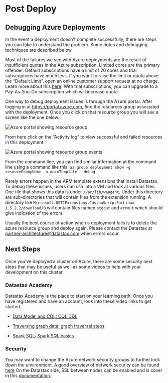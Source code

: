 # Post Deploy

## Debugging Azure Deployments

In the event a deployment doesn't complete successfully, there are steps you can take to understand the problem. Some notes and debugging techniques are described below.

Most of the failures we see with Azure deployments are the result of insufficient quotas in the Azure subscription. Limited cores are the primary offender. Default subscriptions have a limit of 20 cores and trial subscriptions have much less. If you want to raise the limit or quota above the “Default Limit”, open an online customer support request at no charge. Learn more about this [here](https://docs.microsoft.com/en-us/azure/azure-supportability/resource-manager-core-quotas-request). With trial subscriptions, you can upgrade to a Pay-As-You-Go subscription which will increase quota.

One way to debug deployment issues is through the Azure portal. After logging in at https://portal.azure.com, find the resources group associated with the deployment. Once you click on that resource group you will see a screen like the one below.

![Azure portal showing resource group](imgs/portal_rg.png)

From here click on the “Activity log” to view successful and failed resources in this deployment.

![Azure portal showing resource group events](imgs/portal_rg_events.png)

From the command line, you can find similar information at the command line using a command like this: `az group deployment show -g resouceGroupName -n mainTemplate --debug`

Rarely errors happen in the ARM template extensions that install Datastax. To debug these issues, users can ssh into a VM and look at various files. One file that shows this data is under `/var/lib/waagent`. Under this directory are sub-directories that will contain files from the extension running. A directory like `Microsoft.OSTCExtensions.CustomScriptForLinux-1.5.2.2/download/0` will contain files named `stdout` and `errout` which should give indication of the errors.

Usually the best course of action when a deployment fails is to delete the azure resource group and deploy again. Please contact the Datastax at partner-architecture@datastax.com when errors occur.

## Next Steps

Once you've deployed a cluster on Azure, there are some security next steps that may be useful as well as some videos to help with your development on this cluster.

### Datastax Academy
Datastax Academy is the place to start on your learning path. Once you have registered and have an account, look into these video links to get started.

* [Data Model and CQL: CQL DDL](https://academy.datastax.com/units/data-model-and-cql-cql-ddl)

* [Traversing graph data: graph traversal steps](https://academy.datastax.com/units/traversing-graph-data-graph-traversal-steps)

* [Spark SQL: Spark SQL basics ](https://academy.datastax.com/units/spark-sql-spark-sql-basics)



### Security
You may want to change the Azure network security groups to further lock down the environment. A good overview of network security can be found [here](https://docs.microsoft.com/en-us/azure/virtual-network/security-overview)
On the Datastax side, SSL between nodes can be enabled and is cover in this [documentation](https://docs.datastax.com/en/dse/6.0/dse-admin/datastax_enterprise/security/secInternodeSsl.html).
